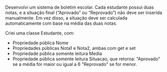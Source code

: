 Desenvolvi um sistema de boletim escolar. Cada estudante possui duas notas, e a situação final (“Aprovado” ou “Reprovado”) não deve ser inserida manualmente. Em vez disso, a situação deve ser calculada automaticamente com base na média das duas notas.

Criei uma classe Estudante, com:

- Propriedade pública Nome
- Propriedades públicas Nota1 e Nota2, ambas com get e set
- Propriedade pública somente leitura Media
- Propriedade pública somente leitura Situacao, que retorna: "Aprovado" se a média for maior ou igual a 6 "Reprovado" se for menor.
